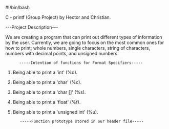 #!/bin/bash

C - printf (Group Project)
  by Hector and Christian.


---Project Description---

We are creating a program that can print out different types of information by the user.
Currently, we are going to focus on the most common ones for how to print; whole numbers, single
characters, string of characters, numbers with decimal points, and unsigned numbers.


          -----Intention of functions for Format Specifiers-----

1) Being able to print a 'int' (%d).

2) Being able to print a 'char' (%c).

3) Being able to print a 'char []' (%s).

4) Being able to print a 'float' (%f).

5) Being able to print a 'unsigned int' (%u).



          -----Function prototype stored in our header file-----



